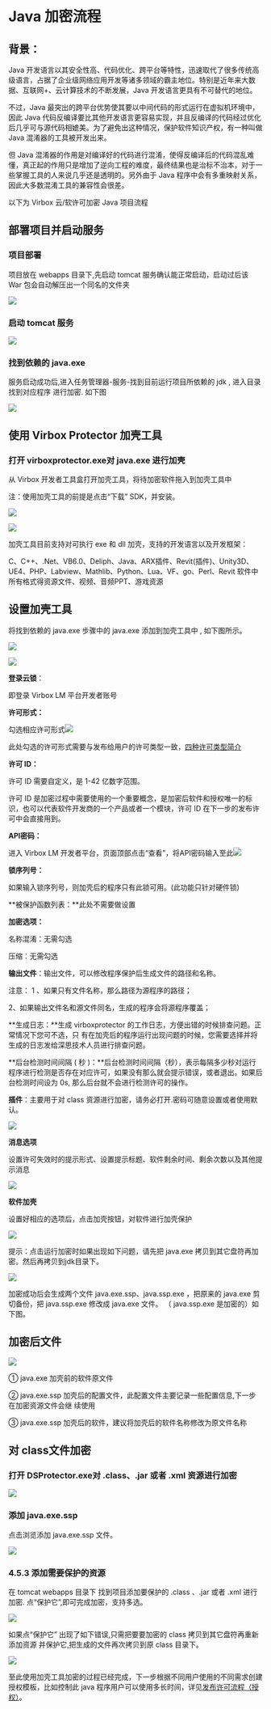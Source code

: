 # Java 加密流程

## 背景：

Java 开发语言以其安全性高、代码优化、跨平台等特性，迅速取代了很多传统高级语言，占据了企业级网络应用开发等诸多领域的霸主地位。特别是近年来大数据、互联网+、云计算技术的不断发展，Java 开发语言更具有不可替代的地位。

不过，Java 最突出的跨平台优势使其要以中间代码的形式运行在虚拟机环境中，因此 Java 代码反编译要比其他开发语言更容易实现，并且反编译的代码经过优化后几乎可与源代码相媲美。为了避免出这种情况，保护软件知识产权，有一种叫做 Java 混淆器的工具被开发出来。

但 Java 混淆器的作用是对编译好的代码进行混淆，使得反编译后的代码混乱难懂，真正起的作用只是增加了逆向工程的难度，最终结果也是治标不治本，对于一些掌握工具的人来说几乎还是透明的。另外由于 Java 程序中会有多重映射关系，因此大多数混淆工具的兼容性会很差。

以下为 Virbox 云/软许可加密 Java 项目流程

## 部署项目并启动服务

### 项目部署

项目放在 webapps 目录下,先启动 tomcat 服务确认能正常启动，启动过后该 War 包会自动解压出一个同名的文件夹

![](https://github.com/virboxzhou/virbox/tree/d12a4b0aefdf309f6422c723bf65ac059fb84ea4/assets/java_put.png)

### 启动 tomcat 服务

![](https://github.com/virboxzhou/virbox/tree/d12a4b0aefdf309f6422c723bf65ac059fb84ea4/assets/java_start_tomcat.png)

### 找到依赖的 java.exe

服务启动成功后,进入任务管理器-服务-找到目前运行项目所依赖的 jdk , 进入目录找到对应程序 进行加密. 如下图

![](https://github.com/virboxzhou/virbox/tree/d12a4b0aefdf309f6422c723bf65ac059fb84ea4/assets/java_protect_exer.png)

## 使用 Virbox Protector 加壳工具

### 打开 virboxprotector.exe对 java.exe 进行加壳

从 Virbox 开发者工具盒打开加壳工具，将待加密软件拖入到加壳工具中

注：使用加壳工具的前提是点击“下载” SDK，并安装。

![](https://github.com/virboxzhou/virbox/tree/d12a4b0aefdf309f6422c723bf65ac059fb84ea4/assets/import100.png)

![](https://github.com/virboxzhou/virbox/tree/d12a4b0aefdf309f6422c723bf65ac059fb84ea4/assets/import102.png)

加壳工具目前支持对可执行 exe 和 dll 加壳，支持的开发语言以及开发框架：

C、C++、.Net、VB6.0、Deliph、Java、ARX插件、Revit\(插件\)、Unity3D、UE4、PHP、Labview、Mathlib、Python、Lua、VF、go、Perl、Revit 软件中所有格式得资源文件、视频、音频PPT、游戏资源

## 设置加壳工具

将找到依赖的 java.exe 步骤中的 java.exe 添加到加壳工具中 , 如下图所示。

![](https://github.com/virboxzhou/virbox/tree/d12a4b0aefdf309f6422c723bf65ac059fb84ea4/assets/java_virbox_exe1.png)

![](https://github.com/virboxzhou/virbox/tree/d12a4b0aefdf309f6422c723bf65ac059fb84ea4/assets/java_virbox_exe2.png)

**登录云锁**：

即登录 Virbox LM 平台开发者账号

**许可形式：**

勾选相应许可形式![](https://github.com/virboxzhou/virbox/tree/d12a4b0aefdf309f6422c723bf65ac059fb84ea4/assets/import104.png)

此处勾选的许可形式需要与发布给用户的许可类型一致，[四种许可类型简介](https://github.com/virboxzhou/virbox/tree/d12a4b0aefdf309f6422c723bf65ac059fb84ea4/Virbox/si-zhong-xu-ke-jian-jie.md)

**许可 ID：**

许可 ID 需要自定义，是 1-42 亿数字范围。

许可 ID 是加密过程中需要使用的一个重要概念，是加密后软件和授权唯一的标识，也可以代表软件开发商的一个产品或者一个模块，许可 ID 在下一步的发布许可中会直接用到。

**API密码：**

进入 Virbox LM 开发者平台，页面顶部点击“查看”，将API密码输入至此![](https://github.com/virboxzhou/virbox/tree/d12a4b0aefdf309f6422c723bf65ac059fb84ea4/assets/import107.png)

**锁序列号：**

如果输入锁序列号，则加壳后的程序只有此锁可用。\(此功能只针对硬件锁\)

**被保护函数列表：**此处不需要做设置

**加密选项：**

名称混淆：无需勾选

压缩：无需勾选

**输出文件**：输出文件，可以修改程序保护后生成文件的路径和名称。

注意： 1 、如果只有文件名称，那么路径为源程序的路径；

2、如果输出文件名和源文件同名，生成的程序会将源程序覆盖；

**生成日志：**生成 virboxprotector 的工作日志，方便出错的时候排查问题。正常情况下您可不选，只 有在加壳后的程序运行出现问题的时候，您需要选择并将生成的日志发给深思技术人员进行排查问题。

**后台检测时间间隔 \( 秒 \)：**后台检测时间间隔（秒），表示每隔多少秒对运行程序进行检测是否存在对应许可，如果没有那么就会提示错误，或者退出。如果后台检测时间设为 0s, 那么后台就不会进行检测许可的操作。

**插件**：主要用于对 class 资源进行加密，请务必打开.密码可随意设置或者使用默认。

![](https://github.com/virboxzhou/virbox/tree/d12a4b0aefdf309f6422c723bf65ac059fb84ea4/assets/java_protect_select.png)

**消息选项**

设置许可失效时的提示形式、设置提示标题、软件剩余时间、剩余次数以及其他提示消息

![](https://github.com/virboxzhou/virbox/tree/d12a4b0aefdf309f6422c723bf65ac059fb84ea4/assets/java_protect_new.png)

**软件加壳**

设置好相应的选项后，点击加壳按钮，对软件进行加壳保护

![](https://github.com/virboxzhou/virbox/tree/d12a4b0aefdf309f6422c723bf65ac059fb84ea4/assets/java_virbox_jiake.png)

提示：点击运行加密时如果出现如下问题，请先把 java.exe 拷贝到其它盘符再加密。然后再拷贝到jdk目录下。

![](https://github.com/virboxzhou/virbox/tree/d12a4b0aefdf309f6422c723bf65ac059fb84ea4/assets/java_noright.png)

加密成功后会生成两个文件 java.exe.ssp、java.ssp.exe ，把原来的 java.exe 剪切备份，把 java.ssp.exe 修改成 java.exe 文件。 （ java.ssp.exe 是加密的）如下图。

## 加密后文件

![](https://github.com/virboxzhou/virbox/tree/d12a4b0aefdf309f6422c723bf65ac059fb84ea4/assets/javaexe_aftprot.png)

① java.exe 加壳前的软件原文件

② java.exe.ssp 加壳后的配置文件，此配置文件主要记录一些配置信息,下一步在加密资源文件会继 续使用

③ java.exe.ssp 加壳后的软件，建议将加壳后的软件名称修改为原文件名称

## 对 class文件加密

### 打开 DSProtector.exe对 .class、.jar 或者 .xml 资源进行加密

![](https://github.com/virboxzhou/virbox/tree/d12a4b0aefdf309f6422c723bf65ac059fb84ea4/assets/xiazaiqiopends.png)

### 添加 java.exe.ssp

点击浏览添加 java.exe.ssp 文件。

![](https://github.com/virboxzhou/virbox/tree/d12a4b0aefdf309f6422c723bf65ac059fb84ea4/assets/java_ssp_pro.png)

### 4.5.3 添加需要保护的资源

在 tomcat webapps 目录下 找到项目添加要保护的 .class 、.jar 或者 .xml 进行加密. 点“保护它”,即可完成加密，支持多选。

![](https://github.com/virboxzhou/virbox/tree/d12a4b0aefdf309f6422c723bf65ac059fb84ea4/assets/java_class_pro.png)

如果点“保护它” 出现了如下错误,只需把要要加密的 class 拷贝到其它盘符再重新添加资源 并保护它,把生成的文件再次拷贝到原 class 目录下。

![](https://github.com/virboxzhou/virbox/tree/d12a4b0aefdf309f6422c723bf65ac059fb84ea4/assets/java_pro_mistake.png)

至此使用加壳工具加密的过程已经完成，下一步根据不同用户使用的不同需求创建授权模板，比如控制此 java 程序用户可以使用多长时间，详见[发布许可流程（授权）](https://github.com/virboxzhou/virbox/tree/d12a4b0aefdf309f6422c723bf65ac059fb84ea4/xu-ke-liu-cheng.md)。


